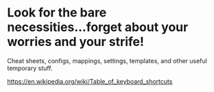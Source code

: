 # Look for the bare necessities...forget about your worries and your strife!
Cheat sheets, configs, mappings, settings, templates, and other useful temporary stuff.

https://en.wikipedia.org/wiki/Table_of_keyboard_shortcuts
